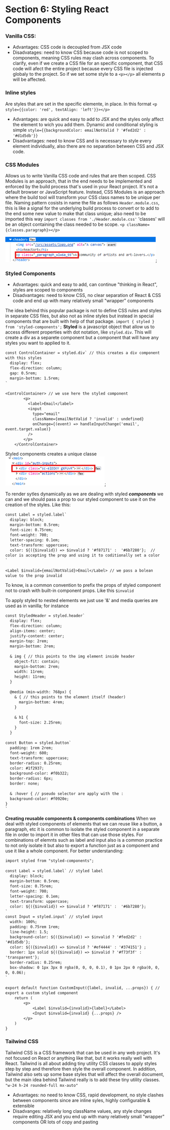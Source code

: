 # Section 6: Styling React Components

### Vanilla CSS: 
- Advantages: CSS code is decoupled from JSX code
- Disadvatages: need to know CSS because code is not scoped to components, meaning CSS rules may clash across components. To clarify, even if we create a CSS file for an specific component, that CSS code will afect the entire project because every CSS file is injected globaly to the project. So if we set some style to a `<p></p>` all elements p will be affected. 

### Inline styles
Are styles that are set in the specific elemente, in place. In this format `<p style={{color: 'red', textAlign: 'left'}}></p>`
- Advantages: are quick and easy to add to JSX and the styles only affect the element to wich you add them. Dynamic and conditional styling is simple `style={{backgroundColor: emailNotValid ? '#fed2d2' : '#d1d5db'}}`
- Disadvantages: need to know CSS and is necessary to style every element individually, also there are no separation between CSS and JSX code.

### CSS Modules
Allows us to write Vanilla CSS code and rules that are then scoped. CSS Modules is an approach, that in the end needs to be implemented and enforced by the build process that's used in your React project. It's not a default browser or JavaScript feature. Instead, CSS Modules is an approach where the build tool will transform your CSS class names to be unique per file.
Naming pattern cosists in name the file as follows `Header.module.css`, this is like a signal for the underlying build process to convert or to add to the end some new value to make that class unique; also need to be imported this way `import classes from './Header.module.css'` 'classes' will be an object containing the class needed to be scope. `<p className={classes.paragraph}></p>`

![css module](src/assets/modules_extensions.png);

### Styled Components
- Advantages: quick and easy to add, can continue "thinking in React", styles are scoped to components
- Disadvantages: need to know CSS, no clear separation of React & CSS code and end up with many relatively small "wrapper" components

The idea behind this popular package is not to define CSS rules and styles in separate CSS files, but also not as inline styles but instead in special components that are built 
with help of that package. `import { styled } from 'styled-components';`
**Styled** is a javascript object that allow us to access different properties with dot notation, like `styled.div`. This will create a div as a separete component but a component that will have any styles you want to applied to it.

~~~
const ControlContainer = styled.div` // this creates a div component with this styles
  display: flex;
  flex-direction: column;
  gap: 0.5rem;
  margin-bottom: 1.5rem;
`

<ControlContainer> // we use here the styled component
        <p>
          <label>Email</label>
          <input
            type="email"
            className={emailNotValid ? 'invalid' : undefined}
            onChange={(event) => handleInputChange('email', event.target.value)}
          />
        </p>
    </ControlContainer>
~~~

Styled components creates a unique classe
![css module](src/assets/styled-components-classes.png);

To render sytles dynamically as we are dealing with styled ***components*** we can and we should pass a prop to our styled component to use it on the creation of the styles. Like this:
~~~
const Label = styled.label`
  display: block;
  margin-bottom: 0.5rem;
  font-size: 0.75rem;
  font-weight: 700;
  letter-spacing: 0.1em;
  text-transform: uppercase;
  color: ${({$invalid}) => $invalid ? '#f87171' :  '#6b7280'};  // color is accepting the prop and using it to coditionally set a color
`

<Label $invalid={emailNotValid}>Email</Label> // we pass a bolean value to the prop invalid
~~~

To know, is a common convention to prefix the props of styled component not to crash with built-in component props. Like this `$invalid`

To apply styled to nested elements we just use '&' and media queries are used as in vanilla; for instance
~~~
const StyledHeader = styled.header` 
  display: flex;
  flex-direction: column;
  align-items: center;
  justify-content: center;
  margin-top: 2rem;
  margin-bottom: 2rem;

  & img { // this points to the img element inside header
    object-fit: contain;
    margin-bottom: 2rem;
    width: 11rem;
    height: 11rem;
  }

  @media (min-width: 768px) { 
    & { // this points to the element itself (header)
      margin-bottom: 4rem;
    }
  
    & h1 {
      font-size: 2.25rem;
    }
  }

const Button = styled.button`
  padding: 1rem 2rem;
  font-weight: 600;
  text-transform: uppercase;
  border-radius: 0.25rem;
  color: #1f2937;
  background-color: #f0b322;
  border-radius: 6px;
  border: none;
 
  & :hover { // pseudo selector are apply with the :
  background-color: #f0920e;
}
`
~~~

**Creating reusable components & components combinations**
When we deal with styled components of elements that we can reuse like a button, a paragraph, etc it is common to isolate the styled component in a separate file in order to import it in other files that can use those styles. 
For combinations of elemnts such as label and input also is a common practice to not only isolate it but also to export a function just as a component and use it like a whole component. For better understanding:
~~~
import styled from "styled-components";

const Label = styled.label` // styled label
  display: block;
  margin-bottom: 0.5rem;
  font-size: 0.75rem;
  font-weight: 700;
  letter-spacing: 0.1em;
  text-transform: uppercase;
  color: ${({$invalid}) => $invalid ? '#f87171' :  '#6b7280'};
`
const Input = styled.input` // styled input
  width: 100%;
  padding: 0.75rem 1rem;
  line-height: 1.5;
  background-color: ${({$invalid}) => $invalid ? '#fed2d2' : '#d1d5db'};
  color: ${({$invalid}) => $invalid ? '#ef4444' : '#374151'} ;
  border: 1px solid ${({$invalid}) => $invalid ? '#f73f3f' : 'transparent'};
  border-radius: 0.25rem;
  box-shadow: 0 1px 3px 0 rgba(0, 0, 0, 0.1), 0 1px 2px 0 rgba(0, 0, 0, 0.06);
`

export default function CustomInput({label, invalid, ...props}) { // export a custom styled component
    return (
        <p>
            <Label $invalid={invalid}>{label}</Label>
            <Input $invalid={invalid} {...props} />
        </p>
    )
}
~~~

### Tailwind CSS
Tailwind CSS is a CSS framework that can be used in any web project. It's not focused on React or anything like that, but it works really well with React. Tailwind is all about adding tiny utility CSS classes to apply styles step by step
and therefore then style the overall component. 
In addition, Tailwind also sets up some base styles that will affect the overall document, but the main idea behind Tailwind really is to add these tiny utility classes.  `"w-24 h-24 rounded-full mx-auto"` 

- Advantages: no need to know CSS, rapid development, no style clashes between components since are inline syles, highly configurable & extensible
- Disadvanges: relatively long className values, any style changes require editing JSX and you end up with many relatively small "wrapper" components OR lots of copy and pasting